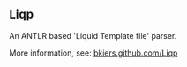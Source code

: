 ## Liqp

An ANTLR based 'Liquid Template file' parser.

More information, see: [bkiers.github.com/Liqp](http://bkiers.github.com/Liqp/)